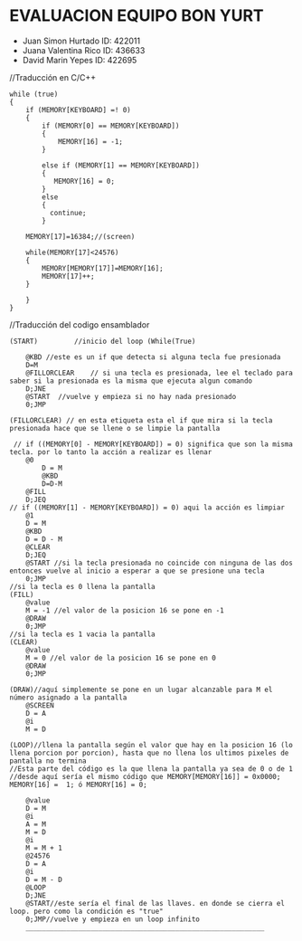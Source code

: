 # EVALUACION EQUIPO BON YURT

- Juan Simon Hurtado ID: 422011
- Juana Valentina Rico ID: 436633
- David Marin Yepes ID: 422695


	
//Traducción  en C/C++


	while (true)
	{
	    if (MEMORY[KEYBOARD] =! 0)
		{
			if (MEMORY[0] == MEMORY[KEYBOARD])
			{
			    MEMORY[16] = -1;
			}
			
			else if (MEMORY[1] == MEMORY[KEYBOARD])
			{
			   MEMORY[16] = 0;
			}
			else
			{
			  continue;
			}
			
		MEMORY[17]=16384;//(screen)	
		
		while(MEMORY[17]<24576)
		{
			MEMORY[MEMORY[17]]=MEMORY[16];
			MEMORY[17]++;
		}
		
		}
	}




//Traducción del codigo ensamblador

	(START)			//inicio del loop (While(True)
	
		@KBD //este es un if que detecta si alguna tecla fue presionada
		D=M
		@FILLORCLEAR	// si una tecla es presionada, lee el teclado para saber si la presionada es la misma que ejecuta algun comando
		D;JNE
		@START  //vuelve y empieza si no hay nada presionado
		0;JMP

	(FILLORCLEAR) // en esta etiqueta esta el if que mira si la tecla presionada hace que se llene o se limpie la pantalla
	  
	 // if ((MEMORY[0] - MEMORY[KEYBOARD]) = 0) significa que son la misma tecla. por lo tanto la acción a realizar es llenar
		@0
	        D = M
	        @KBD
	        D=D-M
		@FILL
		D;JEQ
	// if ((MEMORY[1] - MEMORY[KEYBOARD]) = 0) aqui la acción es limpiar
		@1
		D = M
		@KBD
		D = D - M
		@CLEAR
		D;JEQ
		@START //si la tecla presionada no coincide con ninguna de las dos entonces vuelve al inicio a esperar a que se presione una tecla
		0;JMP
	//si la tecla es 0 llena la pantalla
	(FILL)
		@value
		M = -1 //el valor de la posicion 16 se pone en -1
		@DRAW
		0;JMP
	//si la tecla es 1 vacia la pantalla
	(CLEAR)
		@value
		M = 0 //el valor de la posicion 16 se pone en 0
		@DRAW
		0;JMP

	(DRAW)//aquí simplemente se pone en un lugar alcanzable para M el número asignado a la pantalla
		@SCREEN
		D = A
		@i
		M = D
	
	(LOOP)//llena la pantalla según el valor que hay en la posicion 16 (lo llena porcion por porcion), hasta que no llena los ultimos pixeles de pantalla no termina
	//Esta parte del código es la que llena la pantalla ya sea de 0 o de 1
	//desde aquí sería el mismo código que MEMORY[MEMORY[16]] = 0x0000; MEMORY[16] =  1; ó MEMORY[16] = 0; 
	
		@value
		D = M
		@i 
		A = M
		M = D
		@i 
		M = M + 1
		@24576
		D = A 
		@i
		D = M - D
		@LOOP
		D;JNE
		@START//este sería el final de las llaves. en donde se cierra el loop. pero como la condición es "true"
		0;JMP//vuelve y empieza en un loop infinito
		___________________________________________________________
		
		

